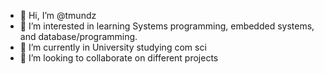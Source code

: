 - 👋 Hi, I’m @tmundz
- 👀 I’m interested in learning Systems programming, embedded systems, and database/programming.
- 🌱 I’m currently in University studying com sci
- 💞️ I’m looking to collaborate on different projects

<!---
tmundz/tmundz is a ✨ special ✨ repository because its `README.md` (this file) appears on your GitHub profile.
You can click the Preview link to take a look at your changes.
--->
